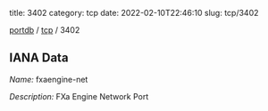 title: 3402
category: tcp
date: 2022-02-10T22:46:10
slug: tcp/3402

[portdb](/) / [tcp](/category/tcp.html) / 3402


## IANA Data

_Name:_ fxaengine-net

_Description:_ FXa Engine Network Port

